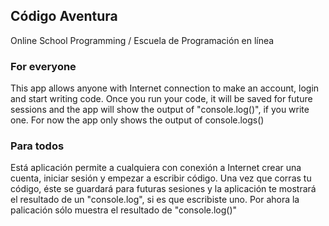 
## Código Aventura

Online School Programming / Escuela de Programación en línea

### For everyone

This app allows anyone with Internet connection to make an account, login and start writing code.
Once you run your code, it will be saved for future sessions and the app will show the output of "console.log()", if you write one.
For now the app only shows the output of console.logs()

### Para todos

Está aplicación permite a cualquiera con conexión a Internet crear una cuenta, iniciar sesión y empezar a escribir código.
Una vez que corras tu código, éste se guardará para futuras sesiones y la aplicación te mostrará el resultado de un "console.log", si es que escribiste uno.
Por ahora la palicación sólo muestra el resultado de "console.log()"

